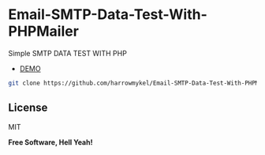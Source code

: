 # Email-SMTP-Data-Test-With-PHPMailer
Simple SMTP DATA TEST WITH PHP

- [DEMO](https://mail-test.harrowmykel.duckdns.org/) 

```sh
git clone https://github.com/harrowmykel/Email-SMTP-Data-Test-With-PHPMailer.git
```

## License

MIT

**Free Software, Hell Yeah!**
